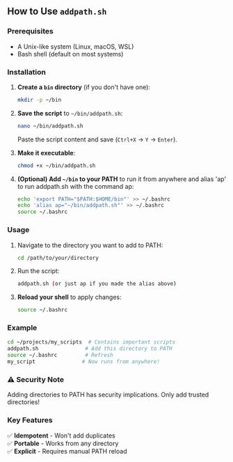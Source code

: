 ## How to Use `addpath.sh`

### Prerequisites
- A Unix-like system (Linux, macOS, WSL)
- Bash shell (default on most systems)

### Installation
1. **Create a `bin` directory** (if you don't have one):
   ```bash
   mkdir -p ~/bin
   ```

2. **Save the script** to `~/bin/addpath.sh`:
   ```bash
   nano ~/bin/addpath.sh
   ```
   Paste the script content and save (`Ctrl+X` → `Y` → `Enter`).

3. **Make it executable**:
   ```bash
   chmod +x ~/bin/addpath.sh
   ```

4. **(Optional) Add `~/bin` to your PATH** to run it from anywhere and alias 'ap' to run addpath.sh with the command ap:
   ```bash
   echo 'export PATH="$PATH:$HOME/bin"' >> ~/.bashrc
   echo 'alias ap="~/bin/addpath.sh"' >> ~/.bashrc
   source ~/.bashrc
   ```

### Usage
1. Navigate to the directory you want to add to PATH:
   ```bash
   cd /path/to/your/directory
   ```

2. Run the script:
   ```bash
   addpath.sh (or just ap if you made the alias above) 
   ```

3. **Reload your shell** to apply changes:
   ```bash
   source ~/.bashrc
   ```

### Example
```bash
cd ~/projects/my_scripts  # Contains important scripts
addpath.sh               # Add this directory to PATH
source ~/.bashrc         # Refresh
my_script               # Now runs from anywhere!
```

### ⚠️ Security Note
Adding directories to PATH has security implications. Only add trusted directories!


### Key Features
✅ **Idempotent** - Won't add duplicates  
✅ **Portable** - Works from any directory  
✅ **Explicit** - Requires manual PATH reload  
